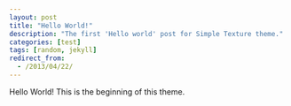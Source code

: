 ```yaml
---
layout: post
title: "Hello World!"
description: "The first 'Hello world' post for Simple Texture theme."
categories: [test]
tags: [random, jekyll]
redirect_from:
  - /2013/04/22/
---
```

Hello World! This is the beginning of this theme.

